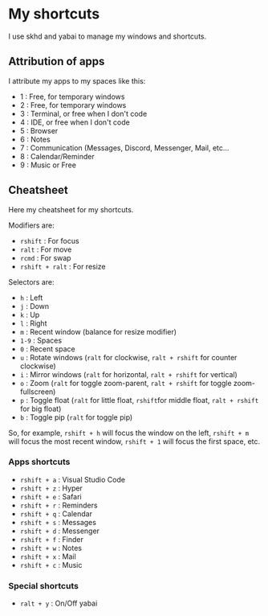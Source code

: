 # My shortcuts 
I use skhd and yabai to manage my windows and shortcuts. 

## Attribution of apps
I attribute my apps to my spaces like this:
- 1 : Free, for temporary windows
- 2 : Free, for temporary windows
- 3 : Terminal, or free when I don't code
- 4 : IDE, or free when I don't code
- 5 : Browser
- 6 : Notes
- 7 : Communication (Messages, Discord, Messenger, Mail, etc...
- 8 : Calendar/Reminder
- 9 : Music or Free

## Cheatsheet
Here my cheatsheet for my shortcuts.

Modifiers are:
- `rshift` : For focus
- `ralt` : For move
- `rcmd` : For swap
- `rshift + ralt` : For resize

Selectors are:
- `h` : Left
- `j` : Down
- `k` : Up
- `l` : Right
- `m` : Recent window (balance for resize modifier)
- `1-9` : Spaces
- `0` : Recent space
- `u` : Rotate windows (`ralt` for clockwise, `ralt + rshift` for counter
  clockwise)
- `i` : Mirror windows (`ralt` for horizontal, `ralt + rshift` for vertical)
- `o` : Zoom (`ralt` for toggle zoom-parent, `ralt + rshift` for toggle
  zoom-fullscreen)
- `p` : Toggle float (`ralt` for little float, `rshift`for middle float,
 `ralt + rshift` for big float)
- `b` : Toggle pip (`ralt` for toggle pip)



So, for example, `rshift + h` will focus the window on the left, `rshift + m`
will focus the most recent window, `rshift + 1` will focus the first space, etc.

### Apps shortcuts
- `rshift + a` : Visual Studio Code
- `rshift + z` : Hyper
- `rshift + e` : Safari
- `rshift + r` : Reminders
- `rshift + q` : Calendar
- `rshift + s` : Messages
- `rshift + d` : Messenger
- `rshift + f` : Finder
- `rshift + w` : Notes
- `rshift + x` : Mail
- `rshift + c` : Music

### Special shortcuts
- `ralt + y` : On/Off yabai